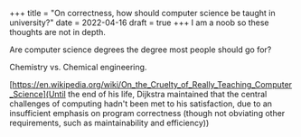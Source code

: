 +++
title = "On correctness, how should computer science be taught in university?"
date = 2022-04-16
draft = true
+++
I am a noob so these thoughts are not in depth. 

Are computer science degrees the degree most people should go for? 

Chemistry vs. Chemical engineering.

[https://en.wikipedia.org/wiki/On_the_Cruelty_of_Really_Teaching_Computer_Science](Until the end of his life, Dijkstra maintained that the central challenges of computing hadn't been met to his satisfaction, due to an insufficient emphasis on program correctness (though not obviating other requirements, such as maintainability and efficiency))


